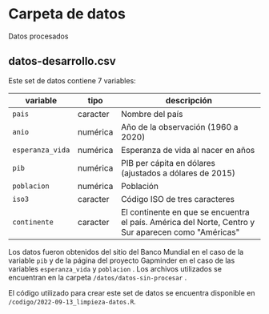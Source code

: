 # Carpeta de datos

Datos procesados

## datos-desarrollo.csv

Este set de datos contiene 7 variables:

| variable         | tipo     | descripción                                                                                         |
|------------------|----------|-----------------------------------------------------------------------------------------------------|
| `pais`           | caracter | Nombre del país                                                                                     |
| `anio`           | numérica | Año de la observación (1960 a 2020)                                                                 |
| `esperanza_vida` | numérica | Esperanza de vida al nacer en años                                                                  |
| `pib`            | numérica | PIB per cápita en dólares (ajustados a dólares de 2015)                                             |
| `poblacion`      | numérica | Población                                                                                           |
| `iso3`           | caracter | Código ISO de tres caracteres                                                                       |
| `continente`     | caracter | El continente en que se encuentra el país. América del Norte, Centro y Sur aparecen como "Américas" |

Los datos fueron obtenidos del sitio del Banco Mundial en el caso de la variable `pib` y de la página del proyecto Gapminder en el caso de las variables `esperanza_vida` y `poblacion` . Los archivos utilizados se encuentran en la carpeta `/datos/datos-sin-procesar` .

El código utilizado para crear este set de datos se encuentra disponible en `/codigo/2022-09-13_limpieza-datos.R`.
